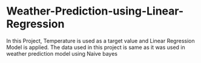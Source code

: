 # Weather-Prediction-using-Linear-Regression
In this Project, Temperature is used as a target value and Linear Regression Model is applied.
The data used in this project is same as it was used in weather prediction model using Naive bayes
